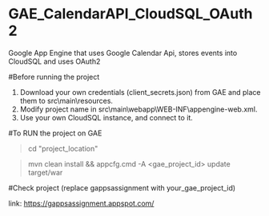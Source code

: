 # GAE_CalendarAPI_CloudSQL_OAuth2
Google App Engine that uses Google Calendar Api, stores events into CloudSQL and uses OAuth2

#Before running the project

1. Download your own credentials (client_secrets.json) from GAE and place them to src\main\resources.
2. Modify project name in src\main\webapp\WEB-INF\appengine-web.xml.
3. Use your own CloudSQL instance, and connect to it.

#To RUN the project on GAE

 > cd "project_location"
 
 > mvn clean install && appcfg.cmd -A <gae_project_id> update target/war
 
#Check project
(replace gappsassignment with your_gae_project_id)

link: https://gappsassignment.appspot.com/

